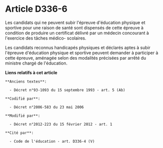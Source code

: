 # Article D336-6

Les candidats qui ne peuvent subir l'épreuve d'éducation physique et sportive pour une raison de santé sont dispensés de
cette épreuve à condition de produire un certificat délivré par un médecin concourant à l'exercice des tâches médico-
scolaires.

Les candidats reconnus handicapés physiques et déclarés aptes à subir l'épreuve d'éducation physique et sportive peuvent
demander à participer à cette épreuve, aménagée selon des modalités précisées par arrêté du ministre chargé de l'éducation.

**Liens relatifs à cet article**

	**Anciens textes**:

	  - Décret n°93-1093 du 15 septembre 1993 - art. 5 (Ab)

	**Codifié par**:

	  - Décret n°2006-583 du 23 mai 2006

	**Modifié par**:

	  - Décret n°2012-223 du 15 février 2012 - art. 1

	**Cité par**:

	  - Code de l'éducation - art. D336-4 (V)
